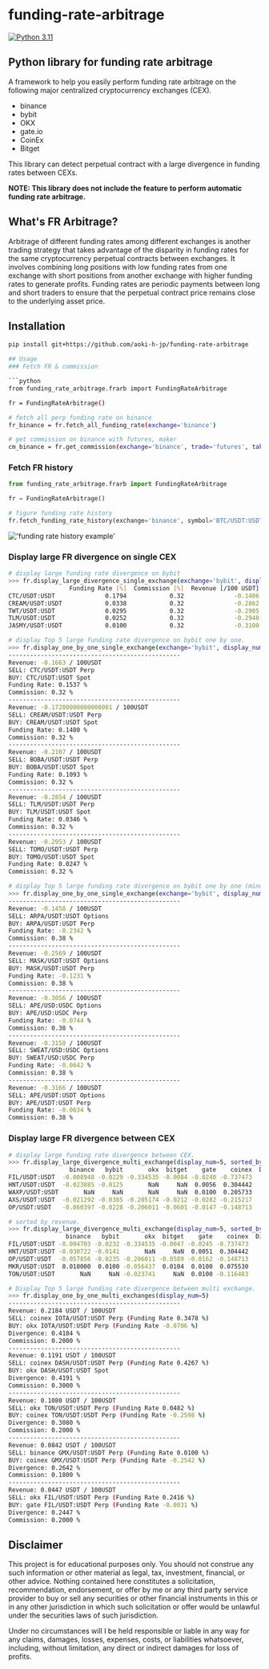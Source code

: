 # funding-rate-arbitrage
[![Python 3.11](https://img.shields.io/badge/python-3.11-blue.svg)](https://www.python.org/downloads/release/python-3110//)

## Python library for funding rate arbitrage

A framework to help you easily perform funding rate arbitrage on the following major centralized cryptocurrency exchanges (CEX).

- binance
- bybit
- OKX
- gate.io
- CoinEx
- Bitget

This library can detect perpetual contract with a large divergence in funding rates between CEXs.

**NOTE: This library does not include the feature to perform automatic funding rate arbitrage.**

## What's FR Arbitrage?
Arbitrage of different funding rates among different exchanges is another trading strategy that takes advantage of the disparity in funding rates for the same cryptocurrency perpetual contracts between exchanges. It involves combining long positions with low funding rates from one exchange with short positions from another exchange with higher funding rates to generate profits. Funding rates are periodic payments between long and short traders to ensure that the perpetual contract price remains close to the underlying asset price.

## Installation


```bash
pip install git+https://github.com/aoki-h-jp/funding-rate-arbitrage

## Usage
### Fetch FR & commission

```python
from funding_rate_arbitrage.frarb import FundingRateArbitrage

fr = FundingRateArbitrage()

# fetch all perp funding rate on binance
fr_binance = fr.fetch_all_funding_rate(exchange='binance')

# get commission on binance with futures, maker
cm_binance = fr.get_commission(exchange='binance', trade='futures', taker=False)
```

### Fetch FR history

```python
from funding_rate_arbitrage.frarb import FundingRateArbitrage

fr = FundingRateArbitrage()

# figure funding rate history
fr.fetch_funding_rate_history(exchange='binance', symbol='BTC/USDT:USDT')
```
!['funding rate history example'](./img/readme_funding_rate_history.png)


### Display large FR divergence on single CEX
```bash
# display large funding rate divergence on bybit
>>> fr.display_large_divergence_single_exchange(exchange='bybit', display_num=5)
                 Funding Rate [%]  Commission [%]  Revenue [/100 USDT]
CTC/USDT:USDT              0.1794            0.32              -0.1406
CREAM/USDT:USDT            0.0338            0.32              -0.2862
TWT/USDT:USDT              0.0295            0.32              -0.2905
TLM/USDT:USDT              0.0252            0.32              -0.2948
JASMY/USDT:USDT            0.0100            0.32              -0.3100

# display Top 5 large funding rate divergence on bybit one by one.
>>> fr.display_one_by_one_single_exchange(exchange='bybit', display_num=5)
------------------------------------------------
Revenue: -0.1663 / 100USDT
SELL: CTC/USDT:USDT Perp
BUY: CTC/USDT:USDT Spot
Funding Rate: 0.1537 %
Commission: 0.32 %
------------------------------------------------
Revenue: -0.17200000000000001 / 100USDT
SELL: CREAM/USDT:USDT Perp
BUY: CREAM/USDT:USDT Spot
Funding Rate: 0.1480 %
Commission: 0.32 %
------------------------------------------------
Revenue: -0.2107 / 100USDT
SELL: BOBA/USDT:USDT Perp
BUY: BOBA/USDT:USDT Spot
Funding Rate: 0.1093 %
Commission: 0.32 %
------------------------------------------------
Revenue: -0.2854 / 100USDT
SELL: TLM/USDT:USDT Perp
BUY: TLM/USDT:USDT Spot
Funding Rate: 0.0346 %
Commission: 0.32 %
------------------------------------------------
Revenue: -0.2953 / 100USDT
SELL: TOMO/USDT:USDT Perp
BUY: TOMO/USDT:USDT Spot
Funding Rate: 0.0247 %
Commission: 0.32 %

# display Top 5 large funding rate divergence on bybit one by one (minus FR).
>>> fr.display_one_by_one_single_exchange(exchange='bybit', display_num=5, minus=True)
------------------------------------------------
Revenue: -0.1458 / 100USDT
SELL: ARPA/USDT:USDT Options
BUY: ARPA/USDT:USDT Perp
Funding Rate: -0.2342 %
Commission: 0.38 %
------------------------------------------------
Revenue: -0.2569 / 100USDT
SELL: MASK/USDT:USDT Options
BUY: MASK/USDT:USDT Perp
Funding Rate: -0.1231 %
Commission: 0.38 %
------------------------------------------------
Revenue: -0.3056 / 100USDT
SELL: APE/USD:USDC Options
BUY: APE/USD:USDC Perp
Funding Rate: -0.0744 %
Commission: 0.38 %
------------------------------------------------
Revenue: -0.3158 / 100USDT
SELL: SWEAT/USD:USDC Options
BUY: SWEAT/USD:USDC Perp
Funding Rate: -0.0642 %
Commission: 0.38 %
------------------------------------------------
Revenue: -0.3166 / 100USDT
SELL: APE/USDT:USDT Options
BUY: APE/USDT:USDT Perp
Funding Rate: -0.0634 %
Commission: 0.38 %
```

### Display large FR divergence between CEX
```bash
# display large funding rate divergence between CEX.
>>> fr.display_large_divergence_multi_exchange(display_num=5, sorted_by='divergence')
                 binance   bybit       okx  bitget    gate    coinex  Divergence [%]  Commission [%]  Revenue [/100 USDT]
FIL/USDT:USDT  -0.008948 -0.0229 -0.334535 -0.0084 -0.0240 -0.737473        0.729073           0.202             0.527073
HNT/USDT:USDT  -0.023885 -0.0125       NaN     NaN  0.0056  0.304442        0.328327           0.180             0.148327
WAXP/USDT:USDT       NaN     NaN       NaN     NaN  0.0100  0.205733        0.195733           0.500            -0.304267
AXS/USDT:USDT  -0.021292 -0.0385 -0.205174 -0.0212 -0.0282 -0.215217        0.194017           0.202            -0.007983
OP/USDT:USDT   -0.060397 -0.0228 -0.206011 -0.0601 -0.0147 -0.148713        0.191311           0.200            -0.008689

# sorted by revenue. 
>>> fr.display_large_divergence_multi_exchange(display_num=5, sorted_by='revenue')
                binance   bybit       okx  bitget    gate    coinex  Divergence [%]  Commission [%]  Revenue [/100 USDT]
FIL/USDT:USDT -0.004703 -0.0232 -0.334535 -0.0047 -0.0245 -0.737473        0.732773           0.202             0.530773
HNT/USDT:USDT -0.030722 -0.0141       NaN     NaN  0.0051  0.304442        0.335164           0.180             0.155164
OP/USDT:USDT  -0.057856 -0.0235 -0.206011 -0.0589 -0.0162 -0.148713        0.189811           0.200            -0.010189
MKR/USDT:USDT  0.010000  0.0100 -0.056437  0.0104  0.0100  0.075530        0.131967           0.200            -0.068033
TON/USDT:USDT       NaN     NaN -0.023741     NaN  0.0100 -0.116483        0.126483           0.200            -0.073517

# Display Top 5 large funding rate divergence between multi exchange.
>>> fr.display_one_by_one_multi_exchanges(display_num=5)
------------------------------------------------
Revenue: 0.2184 USDT / 100USDT
SELL: coinex IOTA/USDT:USDT Perp (Funding Rate 0.3478 %)
BUY: okx IOTA/USDT:USDT Perp (Funding Rate -0.0706 %)
Divergence: 0.4184 %
Commission: 0.2000 %
------------------------------------------------
Revenue: 0.1191 USDT / 100USDT
SELL: coinex DASH/USDT:USDT Perp (Funding Rate 0.4267 %)
BUY: okx DASH/USDT:USDT Spot
Divergence: 0.4191 %
Commission: 0.3000 %
------------------------------------------------
Revenue: 0.1080 USDT / 100USDT
SELL: okx TON/USDT:USDT Perp (Funding Rate 0.0482 %)
BUY: coinex TON/USDT:USDT Perp (Funding Rate -0.2598 %)
Divergence: 0.3080 %
Commission: 0.2000 %
------------------------------------------------
Revenue: 0.0842 USDT / 100USDT
SELL: binance GMX/USDT:USDT Perp (Funding Rate 0.0100 %)
BUY: coinex GMX/USDT:USDT Perp (Funding Rate -0.2542 %)
Divergence: 0.2642 %
Commission: 0.1800 %
------------------------------------------------
Revenue: 0.0447 USDT / 100USDT
SELL: okx FIL/USDT:USDT Perp (Funding Rate 0.2416 %)
BUY: gate FIL/USDT:USDT Perp (Funding Rate -0.0031 %)
Divergence: 0.2447 %
Commission: 0.2000 %
```

## Disclaimer
This project is for educational purposes only. You should not construe any such information or other material as legal,
tax, investment, financial, or other advice. Nothing contained here constitutes a solicitation, recommendation,
endorsement, or offer by me or any third party service provider to buy or sell any securities or other financial
instruments in this or in any other jurisdiction in which such solicitation or offer would be unlawful under the
securities laws of such jurisdiction.

Under no circumstances will I be held responsible or liable in any way for any claims, damages, losses, expenses, costs,
or liabilities whatsoever, including, without limitation, any direct or indirect damages for loss of profits.
